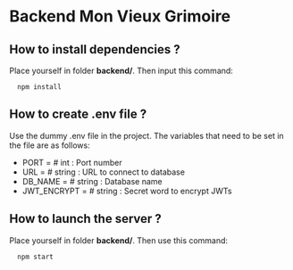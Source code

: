 # Backend Mon Vieux Grimoire

## How to install dependencies ?

Place yourself in folder **backend/**. Then input this command:

```
  npm install
```

## How to create .env file ?

Use the dummy .env file in the project.
The variables that need to be set in the file are as follows:
* PORT = # int : Port number
* URL = # string : URL to connect to database
* DB_NAME = # string : Database name
* JWT_ENCRYPT = # string : Secret word to encrypt JWTs

## How to launch the server ?

Place yourself in folder **backend/**. Then use this command:

```
  npm start
```
